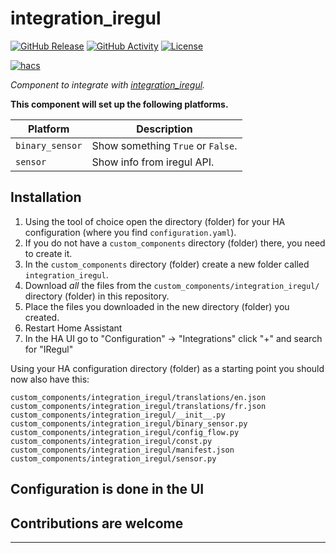 # integration_iregul

[![GitHub Release][releases-shield]][releases]
[![GitHub Activity][commits-shield]][commits]
[![License][license-shield]](LICENSE)

[![hacs][hacsbadge]][hacs]

_Component to integrate with [integration_iregul][integration_iregul]._

**This component will set up the following platforms.**

Platform | Description
-- | --
`binary_sensor` | Show something `True` or `False`.
`sensor` | Show info from iregul API.

## Installation

1. Using the tool of choice open the directory (folder) for your HA configuration (where you find `configuration.yaml`).
2. If you do not have a `custom_components` directory (folder) there, you need to create it.
3. In the `custom_components` directory (folder) create a new folder called `integration_iregul`.
4. Download _all_ the files from the `custom_components/integration_iregul/` directory (folder) in this repository.
5. Place the files you downloaded in the new directory (folder) you created.
6. Restart Home Assistant
7. In the HA UI go to "Configuration" -> "Integrations" click "+" and search for "IRegul"

Using your HA configuration directory (folder) as a starting point you should now also have this:

```text
custom_components/integration_iregul/translations/en.json
custom_components/integration_iregul/translations/fr.json
custom_components/integration_iregul/__init__.py
custom_components/integration_iregul/binary_sensor.py
custom_components/integration_iregul/config_flow.py
custom_components/integration_iregul/const.py
custom_components/integration_iregul/manifest.json
custom_components/integration_iregul/sensor.py

```

## Configuration is done in the UI

<!---->

## Contributions are welcome

***

[integration_iregul]: https://github.com/PoppyPop/integration_iregul
[commits-shield]: https://img.shields.io/github/commit-activity/y/poppypop/integration_iregul.svg?style=for-the-badge
[commits]: https://github.com/PoppyPop/integration_iregul/commits/main
[hacs]: https://github.com/custom-components/hacs
[hacsbadge]: https://img.shields.io/badge/HACS-Custom-orange.svg?style=for-the-badge
[license-shield]: https://img.shields.io/github/license/poppypop/integration_iregul.svg?style=for-the-badge
[releases-shield]: https://img.shields.io/github/release/poppypop/integration_iregul.svg?style=for-the-badge
[releases]: https://github.com/PoppyPop/integration_iregul/releases
